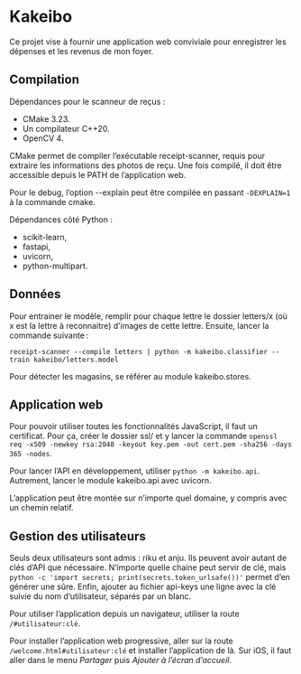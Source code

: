 Kakeibo
=======

Ce projet vise à fournir une application web conviviale pour enregistrer les
dépenses et les revenus de mon foyer.

Compilation
-----------

Dépendances pour le scanneur de reçus :

- CMake 3.23.
- Un compilateur C++20.
- OpenCV 4.

CMake permet de compiler l’exécutable receipt-scanner, requis pour extraire les
informations des photos de reçu. Une fois compilé, il doit être accessible
depuis le PATH de l’application web.

Pour le debug, l’option --explain peut être compilée en passant `-DEXPLAIN=1` à
la commande cmake.

Dépendances côté Python :

- scikit-learn,
- fastapi,
- uvicorn,
- python-multipart.

Données
-------

Pour entrainer le modèle, remplir pour chaque lettre le dossier letters/x (où x
est la lettre à reconnaitre) d’images de cette lettre. Ensuite, lancer la
commande suivante :

	receipt-scanner --compile letters | python -m kakeibo.classifier --train kakeibo/letters.model

Pour détecter les magasins, se référer au module kakeibo.stores.

Application web
---------------

Pour pouvoir utiliser toutes les fonctionnalités JavaScript, il faut un
certificat. Pour ça, créer le dossier ssl/ et y lancer la commande `openssl req
-x509 -newkey rsa:2048 -keyout key.pem -out cert.pem -sha256 -days 365 -nodes`.

Pour lancer l’API en développement, utiliser `python -m kakeibo.api`.
Autrement, lancer le module kakeibo.api avec uvicorn.

L’application peut être montée sur n’importe quel domaine, y compris avec un
chemin relatif.

Gestion des utilisateurs
------------------------

Seuls deux utilisateurs sont admis : riku et anju. Ils peuvent avoir autant de
clés d’API que nécessaire. N’importe quelle chaine peut servir de clé, mais
`python -c 'import secrets; print(secrets.token_urlsafe())'` permet d’en
générer une sûre. Enfin, ajouter au fichier api-keys une ligne avec la clé
suivie du nom d’utilisateur, séparés par un blanc.

Pour utiliser l’application depuis un navigateur, utiliser la route
`/#utilisateur:clé`.

Pour installer l’application web progressive, aller sur la route
`/welcome.html#utilisateur:clé` et installer l’application de là. Sur iOS, il
faut aller dans le menu *Partager* puis *Ajouter à l’écran d’accueil*.
